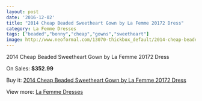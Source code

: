 ```yaml
---
layout: post
date: '2016-12-02'
title: "2014 Cheap Beaded Sweetheart Gown by La Femme 20172 Dress"
category: La Femme Dresses
tags: ["beaded","bonny","cheap","gowns","sweetheart"]
image: http://www.neoformal.com/13070-thickbox_default/2014-cheap-beaded-sweetheart-gown-by-la-femme-20172-dress.jpg
---
```

2014 Cheap Beaded Sweetheart Gown by La Femme 20172 Dress

On Sales: **$352.99**
<a href="https://www.neoformal.com/en/la-femme-dresses-2014/4565-2014-cheap-beaded-sweetheart-gown-by-la-femme-20172-dress.html"><amp-img layout="responsive" width="600" height="600" src="//www.neoformal.com/13070-thickbox_default/2014-cheap-beaded-sweetheart-gown-by-la-femme-20172-dress.jpg" alt="2014 Cheap Beaded Sweetheart Gown by La Femme 20172 Dress 0" /></a>
<a href="https://www.neoformal.com/en/la-femme-dresses-2014/4565-2014-cheap-beaded-sweetheart-gown-by-la-femme-20172-dress.html"><amp-img layout="responsive" width="600" height="600" src="//www.neoformal.com/13072-thickbox_default/2014-cheap-beaded-sweetheart-gown-by-la-femme-20172-dress.jpg" alt="2014 Cheap Beaded Sweetheart Gown by La Femme 20172 Dress 1" /></a>
<a href="https://www.neoformal.com/en/la-femme-dresses-2014/4565-2014-cheap-beaded-sweetheart-gown-by-la-femme-20172-dress.html"><amp-img layout="responsive" width="600" height="600" src="//www.neoformal.com/13071-thickbox_default/2014-cheap-beaded-sweetheart-gown-by-la-femme-20172-dress.jpg" alt="2014 Cheap Beaded Sweetheart Gown by La Femme 20172 Dress 2" /></a>

Buy it: [2014 Cheap Beaded Sweetheart Gown by La Femme 20172 Dress](https://www.neoformal.com/en/la-femme-dresses-2014/4565-2014-cheap-beaded-sweetheart-gown-by-la-femme-20172-dress.html "2014 Cheap Beaded Sweetheart Gown by La Femme 20172 Dress")

View more: [La Femme Dresses](https://www.neoformal.com/en/56-la-femme-dresses-2014 "La Femme Dresses")